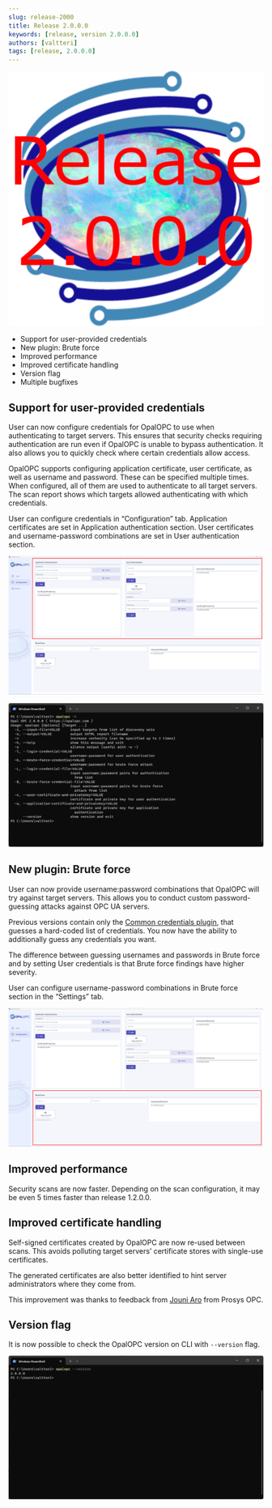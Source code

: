 ```yaml
---
slug: release-2000
title: Release 2.0.0.0
keywords: [release, version 2.0.0.0]
authors: [valtteri]
tags: [release, 2.0.0.0]
---
```


![Release 2.0.0.0](release-2.0.0.0.png)

* Support for user-provided credentials
* New plugin: Brute force
* Improved performance
* Improved certificate handling
* Version flag
* Multiple bugfixes

<!-- truncate -->

## Support for user-provided credentials

User can now configure credentials for OpalOPC to use when authenticating to target servers. This ensures that security checks requiring authentication are run even if OpalOPC is unable to bypass authentication. It also allows you to quickly check where certain credentials allow access.

OpalOPC supports configuring application certificate, user certificate, as well as username and password. These can be specified multiple times. When configured, all of them are used to authenticate to all target servers. The scan report shows which targets allowed authenticating with which credentials.

User can configure credentials in “Configuration” tab. Application certificates are set in Application authentication section. User certificates and username-password combinations are set in User authentication section.

![Application and User authentication configuration](gui-configuration-tab-provided-credentials-screenshot.png)

![Credentials can be specified also on CLI](2.0.0.0-cli-help.png)

## New plugin: Brute force

User can now provide username:password combinations that OpalOPC will try against target servers. This allows you to conduct custom password-guessing attacks against OPC UA servers.

Previous versions contain only the [Common credentials plugin](/docs/plugin-10003), that guesses a hard-coded list of credentials. You now have the ability to additionally guess any credentials you want.

The difference between guessing usernames and passwords in Brute force and by setting User credentials is that Brute force findings have higher severity.

User can configure username-password combinations in Brute force section in the “Settings” tab.

![Brute force configuration](gui-configuration-tab-brute-force-screenshot.png)

## Improved performance

Security scans are now faster. Depending on the scan configuration, it may be even 5 times faster than release 1.2.0.0.

## Improved certificate handling

Self-signed certificates created by OpalOPC are now re-used between scans. This avoids polluting target servers’ certificate stores with single-use certificates.

The generated certificates are also better identified to hint server administrators where they come from.

This improvement was thanks to feedback from [Jouni Aro](https://fi.linkedin.com/in/jouni-aro-34b4681) from Prosys OPC.

## Version flag

It is now possible to check the OpalOPC version on CLI with `--version` flag.

![Version flag output](version-flag.png)
